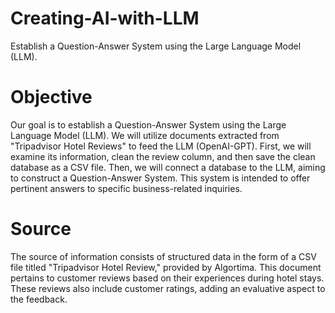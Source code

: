 # Creating-AI-with-LLM

Establish a Question-Answer System using the Large Language Model (LLM).

# Objective

Our goal is to establish a Question-Answer System using the Large Language Model (LLM). 
We will utilize documents extracted from "Tripadvisor Hotel Reviews" to feed the LLM (OpenAI-GPT). 
First, we will examine its information, clean the review column, and then save the clean database as a CSV file. 
Then, we will connect a database to the LLM, aiming to construct a Question-Answer System. 
This system is intended to offer pertinent answers to specific business-related inquiries. 

# Source

The source of information consists of structured data in the form of a CSV file titled "Tripadvisor Hotel Review," provided by Algortima.
This document pertains to customer reviews based on their experiences during hotel stays. 
These reviews also include customer ratings, adding an evaluative aspect to the feedback.
